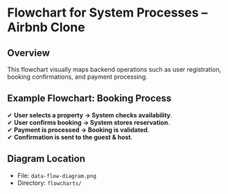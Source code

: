 # Flowchart for System Processes – Airbnb Clone  

## **Overview**  
This flowchart visually maps backend operations such as user registration, booking confirmations, and payment processing.  

## **Example Flowchart: Booking Process**  
✔ **User selects a property → System checks availability**.  
✔ **User confirms booking → System stores reservation**.  
✔ **Payment is processed → Booking is validated**.  
✔ **Confirmation is sent to the guest & host**.  

## **Diagram Location**  
- File: `data-flow-diagram.png`  
- Directory: `flowcharts/`  
